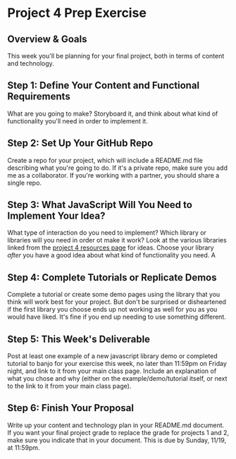 # Project 4 Prep Exercise 

## Overview & Goals
This week you'll be planning for your final project, both in terms of content and technology. 

## Step 1: Define Your Content and Functional Requirements
What are you going to make? Storyboard it, and think about what kind of functionality you'll need in order to implement it. 

## Step 2: Set Up Your GitHub Repo
Create a repo for your project, which will include a README.md file describing what you're going to do. If it's a private repo, make sure you add me as a collaborator. If you're working with a partner, you should share a single repo. 

## Step 3: What JavaScript Will You Need to Implement Your Idea?
What type of interaction do you need to implement? Which library or libraries will you need in order ot make it work? Look at the various libraries linked from the [project 4 resources page](../../projects/project4-resources.md) for ideas. Choose your library *after* you have a good idea about what kind of functionality you need. A

## Step 4: Complete Tutorials or Replicate Demos
Complete a tutorial or create some demo pages using the library that you think will work best for your project. But don't be surprised or disheartened if the first library you choose ends up not working as well for you as you would have liked. It's fine if you end up needing to use something different. 

## Step 5: This Week's Deliverable
Post at least one example of a new javascript library demo or completed tutorial to banjo for your exercise this week, no later than 11:59pm on Friday night, and link to it from your main class page. Include an explanation of what you chose and why (either on the example/demo/tutorial itself, or next to the link to it from your main class page).  

## Step 6: Finish Your Proposal
Write up your content and technology plan in your README.md document. If you want your final project grade to replace the grade for projects 1 and 2, make sure you indicate that in your document. This is due by Sunday, 11/19, at 11:59pm.
